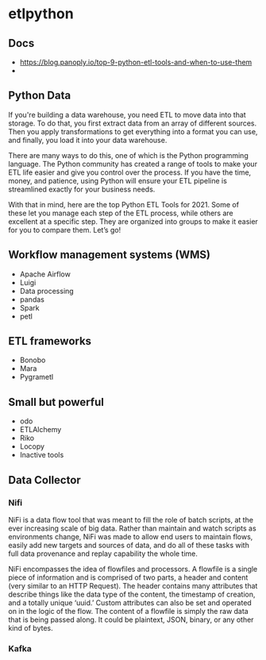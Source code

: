 # etlpython

## Docs
- https://blog.panoply.io/top-9-python-etl-tools-and-when-to-use-them
- 
## Python Data
If you're building a data warehouse, you need ETL to move data into that storage. To do that, you first extract data from an array of different sources. Then you apply transformations to get everything into a format you can use, and finally, you load it into your data warehouse. 

There are many ways to do this, one of which is the Python programming language. The Python community has created a range of tools to make your ETL life easier and give you control over the process. If you have the time, money, and patience, using Python will ensure your ETL pipeline is streamlined exactly for your business needs.  

With that in mind, here are the top Python ETL Tools for 2021. Some of these let you manage each step of the ETL process, while others are excellent at a specific step. They are organized into groups to make it easier for you to compare them. Let’s go!

## Workflow management systems (WMS)
- Apache Airflow
- Luigi
- Data processing
- pandas
- Spark
- petl

## ETL frameworks
- Bonobo
- Mara
- Pygrametl


## Small but powerful
- odo
- ETLAlchemy
- Riko
- Locopy
- Inactive tools

##  Data Collector
###  Nifi

NiFi is a data flow tool that was meant to fill the role of batch scripts, at the ever increasing scale of big data. Rather than maintain and watch scripts as environments change, NiFi was made to allow end users to maintain flows, easily add new targets and sources of data, and do all of these tasks with full data provenance and replay capability the whole time.

NiFi encompasses the idea of flowfiles and processors. A flowfile is a single piece of information and is comprised of two parts, a header and content (very similar to an HTTP Request). The header contains many attributes that describe things like the data type of the content, the timestamp of creation, and a totally unique ‘uuid.’ Custom attributes can also be set and operated on in the logic of the flow. The content of a flowfile is simply the raw data that is being passed along. It could be plaintext, JSON, binary, or any other kind of bytes.
### Kafka
